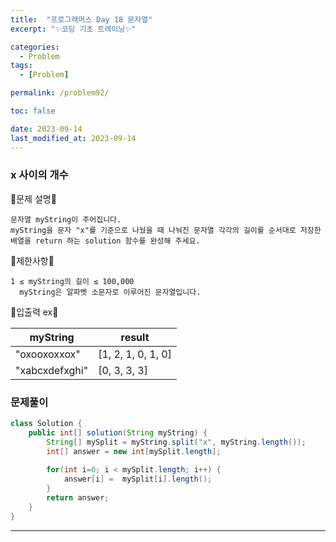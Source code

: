 ```yaml
---
title:  "프로그래머스 Day 18 문자열"
excerpt: "✨코딩 기초 트레이닝✨"

categories:
  - Problem
tags:
  - [Problem]

permalink: /problem92/

toc: false

date: 2023-09-14
last_modified_at: 2023-09-14
---
```


### x 사이의 개수

💫문제 설명💫

```
문자열 myString이 주어집니다.
myString을 문자 "x"를 기준으로 나눴을 때 나눠진 문자열 각각의 길이를 순서대로 저장한 배열을 return 하는 solution 함수를 완성해 주세요.
```

💫제한사항💫

```
1 ≤ myString의 길이 ≤ 100,000
  myString은 알파벳 소문자로 이루어진 문자열입니다.
```

💫입출력 ex💫

|myString|result|
|---|---|
|"oxooxoxxox"|[1, 2, 1, 0, 1, 0]|
|"xabcxdefxghi"|[0, 3, 3, 3]|

### 문제풀이

```java
class Solution {
    public int[] solution(String myString) {
        String[] mySplit = myString.split("x", myString.length());
        int[] answer = new int[mySplit.length];
        
        for(int i=0; i < mySplit.length; i++) {
            answer[i] =  mySplit[i].length();
        }
        return answer;
    }
}
```

<hr>
